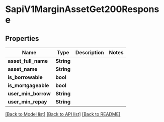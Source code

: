 # SapiV1MarginAssetGet200Response

## Properties

Name | Type | Description | Notes
------------ | ------------- | ------------- | -------------
**asset_full_name** | **String** |  | 
**asset_name** | **String** |  | 
**is_borrowable** | **bool** |  | 
**is_mortgageable** | **bool** |  | 
**user_min_borrow** | **String** |  | 
**user_min_repay** | **String** |  | 

[[Back to Model list]](../README.md#documentation-for-models) [[Back to API list]](../README.md#documentation-for-api-endpoints) [[Back to README]](../README.md)


